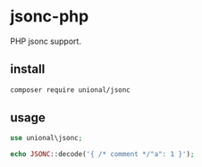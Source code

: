 # jsonc-php

PHP jsonc support.

## install

```sh
composer require unional/jsonc
```

## usage

```php
use unional\jsonc;

echo JSONC::decode('{ /* comment */"a": 1 }');
```
